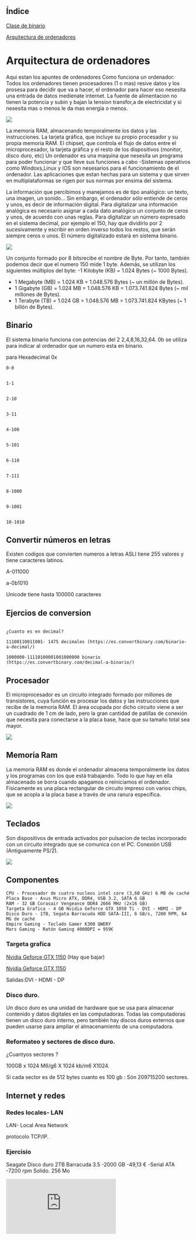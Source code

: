 ## Índice

[Clase de binario](https://github.com/St1v3n3223/1er-Trimestre/blob/main/Arquitectura%20de%20ordenadores.Md#binario)


[Arquitectura de ordenadores](https://github.com/St1v3n3223/1er-Trimestre/blob/main/Arquitectura%20de%20ordenadores.Md)


# Arquitectura de ordenadores
Aqui estan los apuntes de ordenadores
Como funciona un ordenador: Todos los ordenadores tienen procesadores (1 o mas) resive datos y los prosesa para decidir que va a hacer, el ordenador para hacer eso nesesita una entrada de datos medienate internet. La fuente de alimentacion no tienen la potencia y subin y bajan la tension  transfor,a de electricidat y si nesesita mas o menos le da mas energia o menos.

![](https://github.com/St1v3n3223/1er-Trimestre/blob/main/Captura%20de%20pantalla%20de%202021-09-15%2014-02-47.png?raw=true)





La memoria RAM, almacenando temporalmente los datos y las instrucciones.
La tarjeta gráfica, que incluye su propio procesador y su propia memoria RAM. El chipset, que controla el flujo de datos entre el microprocesador, la tarjeta gráfica y el resto de los dispositivos (monitor, disco duro, etc)
Un ordenador es una maquina que nesesita un programa para poder funcionar y que lleve sus funciones a cabo
-Sistemas operativos como Windoxs,Linux y IOS son nesesarios para el funcionamiento de el ordenador.
Las aplicaciones que estan hechas para un sistema y que sirven en multiplataformas se rigen por sus normas por ensima del sistema.


La información que percibimos y manejamos es de tipo analógico: un texto, una imagen, un
sonido… Sin embargo, el ordenador sólo entiende de ceros y unos, es decir de información digital.
Para digitalizar una información analógica es necesario asignar a cada dato analógico un conjunto
de ceros y unos, de acuerdo con unas reglas.
Para digitalizar un número expresado en el sistema decimal, por ejemplo el 150, hay que dividirlo
por 2 sucesivamente y escribir en orden inverso todos los restos, que serán siempre ceros o unos.
El número digitalizado estará en sistema binario.


![](https://github.com/St1v3n3223/1er-Trimestre/blob/main/Captura%20de%20pantalla%20de%202021-09-15%2014-12-22.png?raw=true)




Un conjunto formado por 8 bitsrecibe el nombre de Byte. Por tanto, también podemos decir que
el numero 150 mide 1 byte. Además, se utilizan los siguientes múltiplos del byte:
-1 Kilobyte (KB) = 1.024 Bytes (~ 1000 Bytes).
- 1 Megabyte (MB) = 1.024 KB = 1.048.576 Bytes (~ un millón de Bytes).
- 1 Gigabyte (GB) = 1.024 MB = 1.048.576 KB = 1.073.741.824 Bytes (~ mil millones de Bytes).
- 1 Terabyte (TB) = 1.024 GB = 1.048.576 MB = 1.073.741.824 KBytes (~ 1 billón de Bytes). 


## Binario
El sistema binario funciona con potencias del 2
2,4,8,16,32,64.
0b se utiliza para indicar al ordenador que un numero esta en binario.

para Hexadecimal 0x

```
0-0


1-1      


2-10


3-11


4-100


5-101


6-110


7-111


8-1000


9-1001


10-1010
```

## Convertir números en letras
Existen codigos que convierten numeros a letras
ASLI tiene 255 valores y tiene caracteres latinos.


A-011000


a-0b1010


Unicode tiene hasta 100000 caracteres

## Ejercios de conversion

```

¿Cuanto es en decimal?

11100110011001- 1475 decimales (https://es.convertbinary.com/binario-a-decimal/)

1000000-11110100001001000000 binario (https://es.convertbinary.com/decimal-a-binario/)

```

## Procesador

El microprocesador es un circuito integrado formado por millones de transistores, cuya función
es procesar los datos y las instrucciones que recibe de la memoria RAM. El área ocupada por dicho
circuito viene a ser un cuadrado de 1 cm de lado, pero la gran cantidad de patillas de conexión que
necesita para conectarse a la placa base, hace que su tamaño total sea mayor.


![](https://github.com/St1v3n3223/1er-Trimestre/blob/main/procesador.jpeg?raw=true)

## Memoria Ram

La memoria RAM es donde el ordenador almacena temporalmente los datos y los programas
con los que está trabajando. Todo lo que hay en ella almacenado se borra cuando apagamos o
reiniciamos el ordenador. Físicamente es una placa rectangular de circuito impreso con varios chips,
que se acopla a la placa base a través de una ranura específica.

![](https://github.com/St1v3n3223/1er-Trimestre/blob/main/descarga.jpeg?raw=true)

## Teclados

Son dispositivos de entrada activados por pulsacion de teclas incorporado con un circuito integrado
que se comunica con el PC.
Conexión USB (Antiguamente PS/2).
 
 ![](https://github.com/St1v3n3223/1er-Trimestre/blob/main/Teclados-de-Membrana-1280x720.jpg?raw=true)
 
## Componentes
```
CPU - Procesador de cuatro nucleos intel core (3,60 GHz) 6 MB de caché
Placa Base - Asus Micro ATX, DDR4, USB 3.2, SATA 6 GB
RAM - 32 GB Corasair Vengeance DDR4 2666 MHz (2x16 GB)
Targeta Grafica - 4 GB Nvidia Geforce GTX 1050 Ti - DVI - HDMI - DP
Disco Duro - 1TB, Segata Barracuda HDD SATA-III, 6 GB/s, 7200 RPM, 64 MG de caché
Empire Gaming - Teclado Gamer K300 QWERY
Mars Gaming - Ratón Gaming 4000DPI = 959€
```
### Targeta grafica
[Nvidia Geforce GTX 1150](https://www.xataka.com/analisis/geforce-gtx-1050-analisis-para-jugar-a-1080p-nadie-te-da-mejor-relacion-calidad-precio) (Hay que bajar)

[Nvidia Geforce GTX 1150](https://i.blogs.es/53863a/img_0340/1366_2000.jpg)

Salidas:DVI - HDMI - DP


### Disco duro.

Un disco duro es una unidad de hardware que se usa para almacenar contenido y datos digitales en las computadoras. Todas las computadoras tienen un disco duro interno, pero también hay discos duros externos que pueden usarse para ampliar el almacenamiento de una computadora.

### Reformateo y sectores de disco duro.

¿Cuantyos sectores ?

100GB x 1024 M6/g6 X 1024 kb/m6 X1024.

Si cada sector es de 512 bytes cuanto es 100 gb : Són 209715200 sectores.


## Internet y redes

### Redes locales- LAN
LAN- Local Area Network

protocolo  TCP/IP.

### Ejercisio
 
Seagate Disco duro 2TB Barracuda 3.5 
-2000 GB
-49,13 €
-Serial ATA
-7200 rpm
Solido.
256 Mo

![](https://www.seagate.com/www-content/datasheets/pdfs/3-5-barracudaDS1900-11-1806LA-es_LA.pdf)
